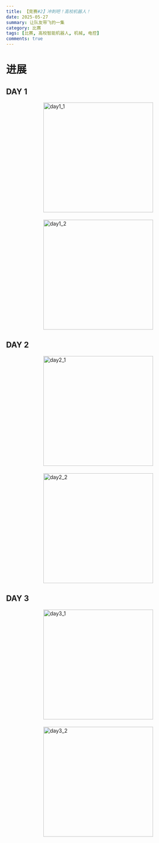 ```yaml
---
title: 【竞赛#2】冲刺吧！高校机器人！
date: 2025-05-27
summary: 让队友带飞的一集
category: 比赛
tags: [比赛, 高校智能机器人, 机械, 电控]
comments: true
---
```


# 进展

## DAY 1

<div style="display: flex; justify-content: center; flex-wrap: wrap; gap: 20px;">
    <img src="/img/day1_1.jpg" alt="day1_1" style="height: 300px; width: auto; object-fit: cover;">
    <img src="/img/day1_2.jpg" alt="day1_2" style="height: 300px; width: auto; object-fit: cover;">
</div>

## DAY 2

<div style="display: flex; justify-content: center; flex-wrap: wrap; gap: 20px;">
    <img src="/img/day2_1.jpg" alt="day2_1" style="height: 300px; width: auto; object-fit: cover;">
    <img src="/img/day2_2.jpg" alt="day2_2" style="height: 300px; width: auto; object-fit: cover;">
</div>

## DAY 3

<div style="display: flex; justify-content: center; flex-wrap: wrap; gap: 20px;">
    <img src="/img/day3_1.jpg" alt="day3_1" style="height: 300px; width: auto; object-fit: cover;">
    <img src="/img/day3_2.jpg" alt="day3_2" style="height: 300px; width: auto; object-fit: cover;">
</div>
